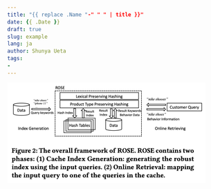 ```yaml
---
title: "{{ replace .Name "-" " " | title }}"
date: {{ .Date }}
draft: true
slug: example
lang: ja
author: Shunya Ueta
tags:
- 
---
```


![](/posts/2022-03-03/images/fig-2.png)
